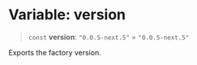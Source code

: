 # Variable: version

> `const` **version**: `"0.0.5-next.5"` = `"0.0.5-next.5"`

Exports the factory version.

